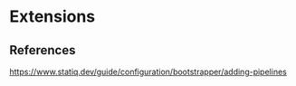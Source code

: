 ﻿# Extensions

## References
https://www.statiq.dev/guide/configuration/bootstrapper/adding-pipelines
